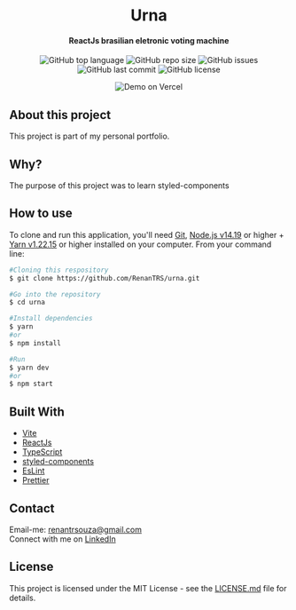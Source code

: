 <h1 align="center">
    Urna
</h1>
<h4 align="center">ReactJs brasilian eletronic voting machine</h4>

<p align="center">
    <img src="https://img.shields.io/github/languages/top/RenanTRS/urna" alt="GitHub top language" />
    <img src="https://img.shields.io/github/repo-size/RenanTRS/urna" alt="GitHub repo size" />
    <img src="https://img.shields.io/github/issues/RenanTRS/urna?color=green" alt="GitHub issues" />
    <img src="https://img.shields.io/github/last-commit/RenanTRS/urna" alt="GitHub last commit" />
    <img src="https://img.shields.io/github/license/renantrs/urna" alt="GitHub license" />
    <br>
</p>
<p align="center" style="background-image: url('./design/background.png');">
    <img src="./design/desk.gif" alt="Demo on Vercel">
</p>

## About this project

This project is part of my personal portfolio.

## Why?

The purpose of this project was to learn styled-components

## How to use

To clone and run this application, you'll need [Git](https://git-scm.com), [Node.js v14.19](https://nodejs.org/) or higher + [Yarn v1.22.15](https://yarnpkg.com/) or higher installed on your computer. From your command line:

```bash
#Cloning this respository
$ git clone https://github.com/RenanTRS/urna.git

#Go into the repository
$ cd urna

#Install dependencies
$ yarn
#or
$ npm install

#Run
$ yarn dev
#or
$ npm start
```

## Built With

- [Vite](https://vitejs.dev/guide/#scaffolding-your-first-vite-project)
- [ReactJs](https://reactjs.org/)
- [TypeScript](https://www.typescriptlang.org/)
- [styled-components](https://styled-components.com/)
- [EsLint](https://eslint.org/)
- [Prettier](https://prettier.io/docs/en/index.html)

## Contact

Email-me: renantrsouza@gmail.com  
Connect with me on [LinkedIn](https://www.linkedin.com/in/renantrsouza/)

## License

This project is licensed under the MIT License - see the [LICENSE.md](./LICENSE) file for details.
